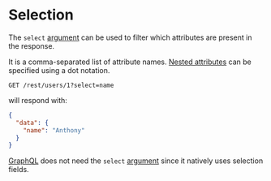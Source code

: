 # Selection

The `select` [argument](../syntax/rpc.md#rpc) can be used to filter which
attributes are present in the response.

It is a comma-separated list of attribute names.
[Nested attributes](../query/relations.md#populating-nested-collections) can be
specified using a dot notation.

```HTTP
GET /rest/users/1?select=name
```

will respond with:

```json
{
  "data": {
    "name": "Anthony"
  }
}
```

[GraphQL](../syntax/graphql.md#selection-population-and-renaming) does not need
the `select` [argument](../syntax/rpc.md#rpc) since it natively uses selection
fields.
